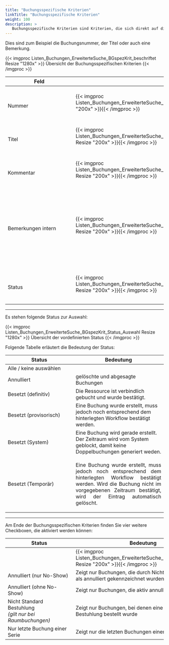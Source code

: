 ```yaml
---
title: "Buchungsspezifische Kriterien"
linkTitle: "Buchungsspezifische Kriterien"
weight: 100
description: >
   Buchungsspezifische Kriterien sind Kriterien, die sich direkt auf die Buchung beziehen.
---
```

Dies sind zum Beispiel die Buchungsnummer, der Titel oder auch eine Bemerkung.

 {{< imgproc Listen_Buchungen_ErweiterteSuche_BGspezKrit_beschriftet Resize "1280x" >}}
Übersicht der Buchungsspezifischen Kriterien 
{{< /imgproc >}}

 |<div style="width:200px">Feld</div>|<div style="width:200px"></div>|Funktion|
 |---|---|---|
 |</br>Nummer|{{< imgproc Listen_Buchungen_ErweiterteSuche_BGspezKrit_Nr Resize "200x" >}}{{< /imgproc >}}|</br>Hier können Sie die individuelle Buchungsnummer eintragen.|
 |</br>Titel|{{< imgproc Listen_Buchungen_ErweiterteSuche_BGspezKrit_Titel Resize "200x" >}}{{< /imgproc >}}|</br>Hier können Sie den Titel der Buchung eintragen|
 |</br>Kommentar|{{< imgproc Listen_Buchungen_ErweiterteSuche_BGspezKrit_Kom Resize "200x" >}}{{< /imgproc >}}|</br>Suchen Sie anhand einer eingetragene Bemerkung.|
 |</br>Bemerkungen intern|{{< imgproc Listen_Buchungen_ErweiterteSuche_BGspezKrit_BemIntern Resize "200x" >}}{{< /imgproc >}}|</br>Suchen Sie anhand einer eingefügten internen Bemerkung. <br/> *Interne Bemerkungen sind nur für berechtigte Personenkreise sichtbar.*|
 |</br>Status|{{< imgproc Listen_Buchungen_ErweiterteSuche_BGspezKrit_Status Resize "200x" >}}{{< /imgproc >}}|</br>Den Status können Sie über die Schnellauswahl wählen.|
 ---

Es stehen folgende Status zur Auswahl:
</br>

{{< imgproc Listen_Buchungen_ErweiterteSuche_BGspezKrit_Status_Auswahl Resize "1280x" >}} Übersicht der vordefinierten Status {{< /imgproc >}}

Folgende Tabelle erläutert die Bedeutung der Status:

 |<div style="width:200px">Status</div>|Bedeutung|
 |---|---|
 |Alle / keine auswählen||Die Suche berücksicht jeden/keinen Status|
 |Annulliert|gelöschte und abgesagte Buchungen|
 |Besetzt (definitiv)|Die Ressource ist verbindlich gebucht und wurde bestätigt.|
 |Besetzt (provisorisch)|Eine Buchung wurde erstellt, muss jedoch noch entsprechend dem hinterlegten Workflow bestätigt werden.|
 |Besetzt (System)|Eine Buchung wird gerade erstellt. Der Zeitraum wird vom System geblockt, damit keine Doppelbuchungen generiert weden.|
 |Besetzt (Temporär)|<p style="text-align: justify"> Eine Buchung wurde erstellt, muss jedoch noch entsprechend dem hinterlegten Workflow bestätigt werden. Wird die Buchung nicht im vorgegebenen Zeitraum bestätigt, wird der Eintrag automatisch gelöscht. </p>|
 ---

<!-- Thema Slot vorerst außenvor -->


 Am Ende der Buchungsspezifischen Kriterien finden Sie vier weitere Checkboxen, die aktiviert werden können:

|<div style="width:200px">Status</div>|Bedeutung|
 |---|---|
 ||{{< imgproc Listen_Buchungen_ErweiterteSuche_BGspezKrit_Checkb Resize "200x" >}}{{< /imgproc >}}|
 |Annulliert (nur No-Show)|Zeigt nur Buchungen, die durch Nichtinanspruchnahme als annulliert gekennzeichnet wurden|
 |Annulliert (ohne No-Show)|Zeigt nur Buchungen, die aktiv annulliert wurden|
 |Nicht Standard Bestuhlung <br/> *(gilt nur bei Raumbuchungen)*|Zeigt nur Buchungen, bei denen eine individuelle Bestuhlung bestellt wurde|
 |Nur letzte Buchung einer Serie|Zeigt nur die letzten Buchungen einer Buchungsserien|